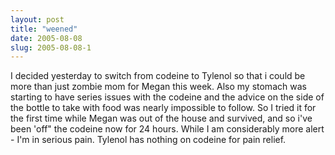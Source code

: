 ```yaml
---
layout: post
title: "weened"
date: 2005-08-08
slug: 2005-08-08-1
---
```


I decided yesterday to switch from codeine to Tylenol so that i could be more than just zombie mom for Megan this week.  Also my stomach was starting to have series issues with the codeine and the advice on the side of the bottle to take with food was nearly impossible to follow.  So I tried it for the first time while Megan was out of the house and survived, and so i&apos;ve been &apos;off&quot; the codeine now for 24 hours.  While I am considerably more alert - I&apos;m in serious pain.  Tylenol has nothing on codeine for pain relief.  

